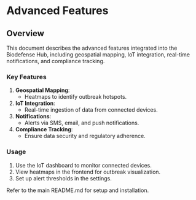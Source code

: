 
# Advanced Features

## Overview
This document describes the advanced features integrated into the Biodefense Hub, including geospatial mapping, IoT integration, real-time notifications, and compliance tracking.

### Key Features
1. **Geospatial Mapping**:
   - Heatmaps to identify outbreak hotspots.
2. **IoT Integration**:
   - Real-time ingestion of data from connected devices.
3. **Notifications**:
   - Alerts via SMS, email, and push notifications.
4. **Compliance Tracking**:
   - Ensure data security and regulatory adherence.

### Usage
1. Use the IoT dashboard to monitor connected devices.
2. View heatmaps in the frontend for outbreak visualization.
3. Set up alert thresholds in the settings.

Refer to the main README.md for setup and installation.
